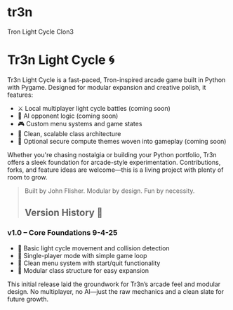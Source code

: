 # tr3n
Tron Light Cycle Clon3

# Tr3n Light Cycle 🌀

Tr3n Light Cycle is a fast-paced, Tron-inspired arcade game built in Python with Pygame. Designed for modular expansion and creative polish, it features:

- ⚔️ Local multiplayer light cycle battles (coming soon)
- 🧠 AI opponent logic (coming soon)
- 🎮 Custom menu systems and game states
- 🧩 Clean, scalable class architecture
- 🔐 Optional secure compute themes woven into gameplay (coming soon)

Whether you're chasing nostalgia or building your Python portfolio, Tr3n offers a sleek foundation for arcade-style experimentation. Contributions, forks, and feature ideas are welcome—this is a living project with plenty of room to grow.

> Built by John Flisher. Modular by design. Fun by necessity.
>
> ## Version History 📜

### v1.0 – Core Foundations 9-4-25
- 🚀 Basic light cycle movement and collision detection
- 🧱 Single-player mode with simple game loop
- 🧼 Clean menu system with start/quit functionality
- 🧪 Modular class structure for easy expansion

This initial release laid the groundwork for Tr3n’s arcade feel and modular design. No multiplayer, no AI—just the raw mechanics and a clean slate for future growth.
